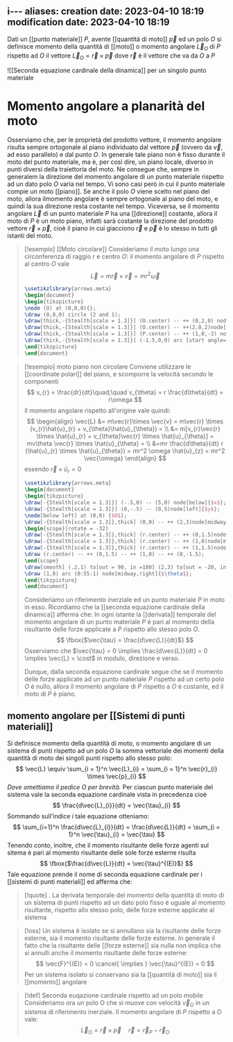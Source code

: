 i---
aliases: 
creation date: 2023-04-10 18:19
modification date: 2023-04-10 18:19
---

Dati un [[punto materiale]] $P$, avente [[quantità di moto]] $\vec{p}$ ed un polo $O$ si definisce momento della quantità di [[moto]] o momento angolare $\vec{L}_{O}$ di $P$ rispetto ad $O$ il vettore
$\vec{L}_{O} = \vec{r} \times \vec{p}$ 
dove $\vec{r}$ è il vettore che va da $O$ a $P$


![[Seconda equazione cardinale della dinamica]] per un singolo punto materiale



# Momento angolare a planarità del moto
Osserviamo che, per le proprietà del prodotto vettore, il momento angolare risulta sempre ortogonale al piano individuato dal vettore $\vec{p}$ (ovvero da $\vec{v}$, ad esso parallelo) e dal punto $O$. In generale tale piano non è fisso durante il moto del punto materiale, ma è, per così dire, un piano locale, diverso in punti diversi della traiettoria del moto. Ne consegue che, sempre in generalem la direzione del momento angolare di un punto materiale rispetto ad un dato polo $O$ varia nel tempo.
Vi sono casi però in cui il punto materiale compie un moto [[piano]]. Se anche il polo $O$ viene scelto nel piano del moto, allora ilmomento angolare è sempre ortogonale al piano del moto, e quindi la sua direzione resta costante nel tempo.
Viceversa, se il momento angolare $\vec{L}$ di un punto materiale $P$ ha una [[direzione]] costante, allora il moto di $P$ è un moto piano, infatti sarà costante la direzione del prodotto vettore $\vec{r} \times \vec{p}$, cioè il piano in cui giacciono $\vec{r}$ e $\vec{p}$ è lo stesso in tutti gli istanti del moto.


>[!esempio] [[Moto circolare]]
>Consideriamo il moto lungo una circonferenza di raggio $r$ e centro $O$: il momento angolare di $P$ rispetto al centro $O$ vale
>$$ \vec{L} = m\vec{r} \times \vec{v}= mr^2\vec{\omega}$$
>
> ```tikz
> \usetikzlibrary{arrows.meta}
>\begin{document}
>\begin{tikzpicture}
>\node (O) at (0,0,0){};
>\draw (0,0,0) circle (2 and 1);
>\draw[thick,-{Stealth[scale = 1.3]}] (O.center) -- ++ (0,2,0) node[below right]{$\vec{\omega}$};
>\draw[thick,-{Stealth[scale = 1.3]}] (O.center) -- ++(2,0,2)node[midway, above]{$\vec{r}$}node(P){};
>\draw[thick,-{Stealth[scale = 1.3]}] (P.center) -- ++ (1,0,-3) node[above left]{$\vec{p}$};
>\draw[thick,-{Stealth[scale = 1.3]}] (-1.5,0,0) arc [start angle=180, end angle = 270, x radius = 1.5, y radius = 0.75];
>\end{tikzpicture}
>\end{document}
>```

>[!esempio] moto piano non circolare
>Conviene utilizzare le [[coordinate polari]] del piano, e scomporre la velocità secondo le componenti
>$$ v_{r} = \frac{dr}{dt}\quad;\quad v_{\theta} = r \frac{d\theta}{dt} = r\omega   $$
>Il momento angolare rispetto all'origine vale quindi:
>$$ \begin{align}
>\vec{L} &= m\vec{r}\times \vec{v} = m\vec{r} \times (v_{r}\hat{u}_{r} + v_{\theta}\hat{u}_{\theta}) = \\
> &= m[v_{r}\vec{r} \times \hat{u}_{r} + v_{\theta}\vec{r} \times \hat{u}_{\theta}] = mv\theta \vec{r} \times \hat{u}_{\theta} = \\
> &=mr \frac{d\theta}{dt} r (\hat{u}_{r} \times \hat{u}_{\theta}) = mr^2 \omega \hat{u}_{z} = mr^2 \vec{\omega}
>\end{align} $$
>essendo $\vec{r} \times \hat{u}_{r} = 0$
> ```tikz
> \usetikzlibrary{arrows.meta}
>\begin{document}
>\begin{tikzpicture}
>\draw[-{Stealth[scale = 1.3]}] (-.5,0) -- (5,0) node[below]{$x$};
>\draw[-{Stealth[scale = 1.3]}] (0,-.5) -- (0,5)node[left]{$y$};
>\node[below left] at (0,0) {$O$};
>\draw[-{Stealth[scale = 1.3]},thick] (0,0) -- ++ (2,3)node[midway,above]{$\vec{r}$} node(r){};
>\begin{scope}[rotate = -32]
>\draw[-{Stealth[scale = 1.3]},thick] (r.center) -- ++ (0,1.5)node[midway,left]{$\vec{v}_{r}$};
>\draw[-{Stealth[scale = 1.3]},thick] (r.center) -- ++ (1,0)node[midway,below]{$\vec{v}_{\theta}$};
>\draw[-{Stealth[scale = 1.3]},thick] (r.center) -- ++ (1,1.5)node[above]{$\vec{v}$};
>\draw (r.center) -- ++ (0,1.5) -- ++ (1,0) -- ++ (0,-1.5);
>\end{scope} 
>\draw[smooth] (.2,1) to[out = 90, in =180] (2,3) to[out = -20, in = 200] (4,3) to[out = 20, in = 270] (4.5,4);
>\draw (1,0) arc (0:55:1) node[midway,right]{$\theta$};
>\end{tikzpicture}
>\end{document}
>```
>Consideriamo un riferimento inerziale ed un punto materiale $P$ in moto in esso. Ricordiamo che la [[seconda equazione cardinale della dinamica]] afferma che:
>In ogni istante la [[derivata]] temporale del momento angolare di un punto materiale $P$ è pari al momento della risultante delle forze applicate a $P$ rispetto allo stesso polo $O$.
>$$ \fbox{$\vec{\tau} = \frac{d\vec{L}}{dt}$} $$
>Osserviamo che $\vec{\tau} = 0 \implies \frac{d\vec{L}}{dt} = 0 \implies \vec{L} = \cost$ in modulo, direzione e verso.
>
>Dunque, dalla seconda equazione cardinale segue che se il momento delle forze applicate ad un punto materiale $P$ rispetto ad un certo polo $O$ è nullo, allora il momento angolare di $P$ rispetto a $O$ è costante, ed il moto di $P$ è piano.

## momento angolare per [[Sistemi di punti materiali]]
Si definisce momento della quantità di moto, o momento angolare di un sistema di punti rispetto ad un polo $O$ la somma vettoriale dei momenti della quantità di moto dei singoli punti rispetto allo stesso polo:
$$ \vec{L} \equiv \sum_{i = 1}^n \vec{L}_{i} = \sum_{i = 1}^n \vec{r}_{i} \times \vec{p}_{i} $$
*Dove omettiamo il pedice $\text{O}$ per brevità.*
Per ciascun punto materiale del sistema vale la seconda equazione cardinale vista in precedenza cioè
$$ \frac{d\vec{L}_{i}}{dt} = \vec{\tau}_{i}  $$
Sommando sull'indice $i$ tale equazione otteniamo:
$$ \sum_{i=1}^n \frac{d\vec{L}_{i}}{dt} = \frac{d\vec{L}}{dt} = \sum_{i = 1}^n \vec{\tau}_{i} = \vec{\tau}   $$
Tenendo conto, inoltre, che il momento risultante delle forze agenti sul sitema è pari al momento risultante delle sole forze esterne risulta
$$ \fbox{$\frac{d\vec{L}}{dt} = \vec{\tau}^{(E)}$} $$
Tale equazione prende il nome di seconda equazione cardinale per i [[sistemi di punti materiali]] ed afferma che:

>[!quote] .
>La derivata temporale del momento della quantità di moto di un sistema di punti rispetto ad un dato polo fisso è uguale al momento risultante, rispetto allo stesso polo, delle forze esterne applicate al sistema


>[!oss]
>Un sistema è isolato se si annullano sia la risultante delle forze esterne, sia il momento risultante delle forze esterne. In generale il fatto che la risultante delle [[forze esterne]] sia nulla non implica che si annulli anche il momento risultante delle forze esterne:
>$$ \vec{F}^{(E)} = 0 \cancel{ \implies } \vec{\tau}^{(E)} = 0 $$
>Per un sistema isolato si conservano sia la [[quantità di moto]] sia il [[momento]] angolare

>[!def] Seconda euqazione cardinale rispetto ad un polo mobile
>Consideriamo ora un polo $\text{O}$ che si muove con velocità $\vec{v}_{\text{O}}$ in un sistema di riferimento inerziale.
>Il momento angolare di $P$ rispetto a $\text{O}$ vale:
>$$ \vec{L}_{\text{O}} = \vec{r} \times \vec{p}\quad \vec{r} = \vec{r}_{P} - \vec{r}_{O}$$
